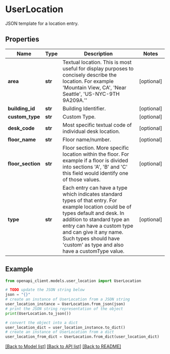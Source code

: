 # UserLocation

JSON template for a location entry.

## Properties

Name | Type | Description | Notes
------------ | ------------- | ------------- | -------------
**area** | **str** | Textual location. This is most useful for display purposes to concisely describe the location. For example &#39;Mountain View, CA&#39;, &#39;Near Seattle&#39;, &#39;US-NYC-9TH 9A209A.&#39;&#39; | [optional] 
**building_id** | **str** | Building Identifier. | [optional] 
**custom_type** | **str** | Custom Type. | [optional] 
**desk_code** | **str** | Most specific textual code of individual desk location. | [optional] 
**floor_name** | **str** | Floor name/number. | [optional] 
**floor_section** | **str** | Floor section. More specific location within the floor. For example if a floor is divided into sections &#39;A&#39;, &#39;B&#39; and &#39;C&#39; this field would identify one of those values. | [optional] 
**type** | **str** | Each entry can have a type which indicates standard types of that entry. For example location could be of types default and desk. In addition to standard type an entry can have a custom type and can give it any name. Such types should have &#39;custom&#39; as type and also have a customType value. | [optional] 

## Example

```python
from openapi_client.models.user_location import UserLocation

# TODO update the JSON string below
json = "{}"
# create an instance of UserLocation from a JSON string
user_location_instance = UserLocation.from_json(json)
# print the JSON string representation of the object
print(UserLocation.to_json())

# convert the object into a dict
user_location_dict = user_location_instance.to_dict()
# create an instance of UserLocation from a dict
user_location_from_dict = UserLocation.from_dict(user_location_dict)
```
[[Back to Model list]](../README.md#documentation-for-models) [[Back to API list]](../README.md#documentation-for-api-endpoints) [[Back to README]](../README.md)


